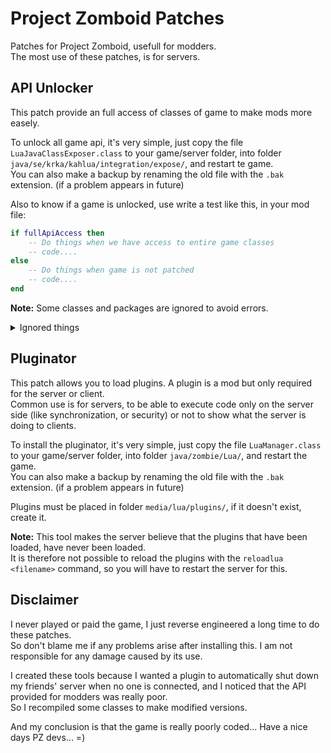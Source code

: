 # Project Zomboid Patches
Patches for Project Zomboid, usefull for modders. <br>
The most use of these patches, is for servers.


## API Unlocker
This patch provide an full access of classes of game to make mods more easely.

To unlock all game api, it's very simple, just copy the file ``LuaJavaClassExposer.class`` to your game/server folder, into folder ``java/se/krka/kahlua/integration/expose/``, and restart te game.<br>
You can also make a backup by renaming the old file with the ``.bak`` extension. (if a problem appears in future)

Also to know if a game is unlocked, use write a test like this, in your mod file:
```lua
if fullApiAccess then
    -- Do things when we have access to entire game classes
    -- code....
else
    -- Do things when game is not patched
    -- code....
end
```

**Note:** Some classes and packages are ignored to avoid errors.
<details>
  <summary>Ignored things</summary>

  Ignored packages: <br>
    - org.lwjglx.opengl <br>
    - org.junit <br>
    - astar.tests <br>
    - zombie.iso <br>
    - zombie.core.opengl <br>

  Ignored classes: <br>
    - KahluaConverterManager <br>
    - LuaCompiler <br>
    - ActionContext <br>
    - PacketTypes <br>
    - CustomPerks <br>
    - ItemPickerJava <br>
    - GameWindow <br>
    - ServerGUI <br>
    - MainScreenState <br>
    - ModelManager <br>
    - SpawnRegions <br>
    - \*Test\*        *(all classes that contains the word "test")* <br>
</details>

## Pluginator
This patch allows you to load plugins. A plugin is a mod but only required for the server or client. <br>
Common use is for servers, to be able to execute code only on the server side (like synchronization, or security) or not to show what the server is doing to clients.

To install the pluginator, it's very simple, just copy the file ``LuaManager.class`` to your game/server folder, into folder ``java/zombie/Lua/``, and restart the game. <br>
You can also make a backup by renaming the old file with the ``.bak`` extension. (if a problem appears in future)

Plugins must be placed in folder ``media/lua/plugins/``, if it doesn't exist, create it.

**Note:** This tool makes the server believe that the plugins that have been loaded, have never been loaded. <br>
It is therefore not possible to reload the plugins with the ``reloadlua <filename>`` command, so you will have to restart the server for this.


## Disclaimer
I never played or paid the game, I just reverse engineered a long time to do these patches. <br>
So don't blame me if any problems arise after installing this. I am not responsible for any damage caused by its use.

I created these tools because I wanted a plugin to automatically shut down my friends' server when no one is connected, and I noticed that the API provided for modders was really poor. <br>
So I recompiled some classes to make modified versions.

And my conclusion is that the game is really poorly coded... Have a nice days PZ devs... =)
